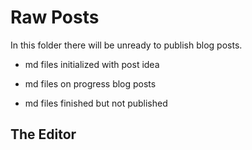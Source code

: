 # Raw Posts

In this folder there will be unready to publish blog posts.

- md files initialized with post idea

- md files on progress blog posts

- md files finished but not published


## The Editor

<!--stackedit_data:
eyJoaXN0b3J5IjpbMzQwMDY4OTg0XX0=
-->